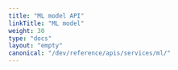 ```yaml
---
title: "ML model API"
linkTitle: "ML model"
weight: 30
type: "docs"
layout: "empty"
canonical: "/dev/reference/apis/services/ml/"
---
```

